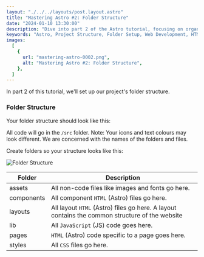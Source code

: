 ```yaml
---
layout: "./../../layouts/post.layout.astro"
title: "Mastering Astro #2: Folder Structure"
date: "2024-01-10 13:30:00"
description: "Dive into part 2 of the Astro tutorial, focusing on organizing your project with an optimized folder structure. Follow the guide to create essential folders like assets, components, layouts, lib, pages, and styles for efficient development."
keywords: "Astro, Project Structure, Folder Setup, Web Development, HTML, CSS, JavaScript, Astro Tutorial, Coding Organization"
images:
  [
    {
      url: "mastering-astro-0002.png",
      alt: "Mastering Astro #2: Folder Structure",
    },
  ]
---
```


In part 2 of this tutorial, we'll set up our project's folder structure.

### Folder Structure

Your folder structure should look like this:

All code will go in the `/src` folder. Note: Your icons and text colours may look different. We are concerned with the names of the folders and files.

Create folders so your structure looks like this:

![Folder Structure](/screenshots/posts/mastering-astro-0002-a.png)

| Folder     | Description                                                                                    |
| ---------- | ---------------------------------------------------------------------------------------------- |
| assets     | All non-code files like images and fonts go here.                                              |
| components | All component `HTML` (Astro) files go here.                                                    |
| layouts    | All layout `HTML` (Astro) files go here. A layout contains the common structure of the website |
| lib        | All `JavaScript` (JS) code goes here.                                                          |
| pages      | `HTML` (Astro) code specific to a page goes here.                                              |
| styles     | All `CSS` files go here.                                                                       |
